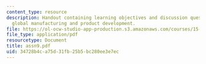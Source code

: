 ```yaml
---
content_type: resource
description: Handout containing learning objectives and discussion questions on integrating
  global manufacturing and product development.
file: https://ol-ocw-studio-app-production.s3.amazonaws.com/courses/15-220-global-strategy-and-organization-spring-2008/34728b4ca75d31fb25b5bc280ee3e7ec_assn9.pdf
file_type: application/pdf
resourcetype: Document
title: assn9.pdf
uid: 34728b4c-a75d-31fb-25b5-bc280ee3e7ec
---
```

